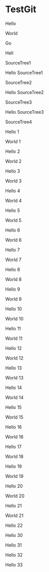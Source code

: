 # TestGit

Hello

World

Go

Hell

SourceTree1

Hello SourceTree1

SourceTree2

Hello SourceTree2

SourceTree3

Hello SourceTree3

SourceTree4

Hello 1

World 1

Hello 2

World 2

Hello 3

World 3

Hello 4

World 4

Hello 5

World 5

Hello 6

World 6

Hello 7

World 7

Hello 8

World 8

Hello 9

World 9

Hello 10

World 10

Hello 11

World 11

Hello 12

World 12

Hello 13

World 13

Hello 14

World 14

Hello 15

World 15

Hello 16

World 16

Hello 17

World 18

Hello 19

World 19

Hello 20

World 20

Hello 21

World 21

Hello 22

Hello 30

Hello 31

Hello 32

Hello 33
